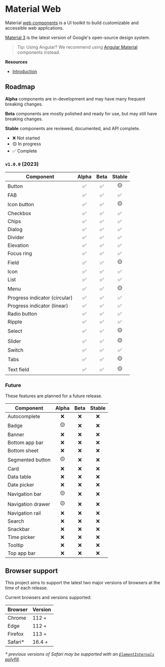 # Material Web

Material
[web components](https://developer.mozilla.org/en-US/docs/Web/Web_Components)<!-- {.external} -->
is a UI toolkit to build customizable and accessible web applications.

[Material 3](https://m3.material.io/)<!-- {.external} --> is the latest version of
Google's open-source design system.

> Tip: Using Angular? We recommend using
> [Angular Material](https://material.angular.io/)<!-- {.external} --> components
> instead.

**Resources**

-   [Introduction](docs/intro.md)

## Roadmap

**Alpha** components are in-development and may have many frequent breaking
changes.

**Beta** components are mostly polished and ready for use, but may still have
breaking changes.

**Stable** components are reviewed, documented, and API complete.

-   ❌ Not started
-   🟡 In progress
-   ✅ Complete

### `v1.0.0` (2023)

Component                     | Alpha | Beta | Stable
----------------------------- | :---: | :--: | :----:
Button                        | ✅     | ✅    | 🟡
FAB                           | ✅     | ✅    | ✅
Icon button                   | ✅     | ✅    | 🟡
Checkbox                      | ✅     | ✅    | ✅
Chips                         | ✅     | ✅    | ✅
Dialog                        | ✅     | ✅    | ✅
Divider                       | ✅     | ✅    | ✅
Elevation                     | ✅     | ✅    | ✅
Focus ring                    | ✅     | ✅    | ✅
Field                         | ✅     | ✅    | 🟡
Icon                          | ✅     | ✅    | ✅
List                          | ✅     | ✅    | ✅
Menu                          | ✅     | ✅    | 🟡
Progress indicator (circular) | ✅     | ✅    | ✅
Progress indicator (linear)   | ✅     | ✅    | ✅
Radio button                  | ✅     | ✅    | ✅
Ripple                        | ✅     | ✅    | ✅
Select                        | ✅     | ✅    | 🟡
Slider                        | ✅     | ✅    | 🟡
Switch                        | ✅     | ✅    | ✅
Tabs                          | ✅     | ✅    | 🟡
Text field                    | ✅     | ✅    | 🟡

### Future

These features are planned for a future release.

Component         | Alpha | Beta | Stable
----------------- | :---: | :--: | :----:
Autocomplete      | ❌     | ❌    | ❌
Badge             | 🟡     | ❌    | ❌
Banner            | ❌     | ❌    | ❌
Bottom app bar    | ❌     | ❌    | ❌
Bottom sheet      | ❌     | ❌    | ❌
Segmented button  | 🟡     | ❌    | ❌
Card              | ❌     | ❌    | ❌
Data table        | ❌     | ❌    | ❌
Date picker       | ❌     | ❌    | ❌
Navigation bar    | 🟡     | ❌    | ❌
Navigation drawer | 🟡     | ❌    | ❌
Navigation rail   | ❌     | ❌    | ❌
Search            | ❌     | ❌    | ❌
Snackbar          | ❌     | ❌    | ❌
Time picker       | ❌     | ❌    | ❌
Tooltip           | ❌     | ❌    | ❌
Top app bar       | ❌     | ❌    | ❌

## Browser support

This project aims to support the latest two major versions of browsers at the
time of each release.

Current browsers and versions supported:

Browser | Version
------- | -------
Chrome  | 112 +
Edge    | 112 +
Firefox | 113 +
Safari* | 16.4 +

*\* previous versions of Safari may be supported with an
[`ElementInternals` polyfill](https://www.npmjs.com/package/element-internals-polyfill).*
